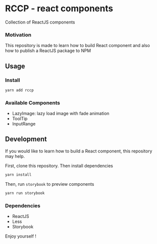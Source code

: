 # RCCP - react components
Collection of ReactJS components

### Motivation
This repository is made to learn how to build React component and also how to publish a ReactJS package to NPM

## Usage

### Install
```bash
yarn add rccp
```

### Available Components
- LazyImage: lazy load image with fade animation
- ToolTip
- InputRange

## Development
If you would like to learn how to build a React component, this repository may help.

First, clone this repository. Then install dependencies
```bash
yarn install
```

Then, run `storybook` to preview components
```bash
yarn run storybook
```

### Dependencies
- ReactJS
- Less
- Storybook

Enjoy yourself !